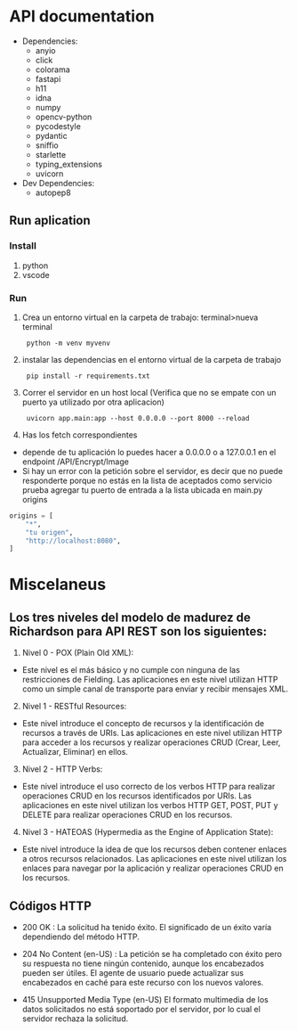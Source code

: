 # API documentation
- Dependencies:
    - anyio
    - click
    - colorama
    - fastapi
    - h11
    - idna
    - numpy
    - opencv-python
    - pycodestyle
    - pydantic
    - sniffio
    - starlette
    - typing_extensions
    - uvicorn
- Dev Dependencies:
    - autopep8

## Run aplication 

### Install 
1. python
2. vscode

### Run 

1. Crea un entorno virtual en la carpeta de trabajo: terminal>nueva terminal

        python -m venv myvenv

2. instalar las dependencias en el entorno virtual de la carpeta de trabajo

        pip install -r requirements.txt

3. Correr el servidor en un host local (Verifica que no se empate con un puerto ya utilizado por otra aplicacion)

        uvicorn app.main:app --host 0.0.0.0 --port 8000 --reload

4. Has los fetch correspondientes

- depende de tu aplicación lo puedes hacer a 0.0.0.0 o a 127.0.0.1 en el endpoint /API/Encrypt/Image
- Si hay un error con la petición sobre el servidor, es decir que no puede responderte porque no estás en la lista de aceptados como servicio prueba agregar tu puerto de entrada a la lista ubicada en main.py origins

~~~python 
origins = [
    "*",
    "tu origen",
    "http://localhost:8080",
]
~~~

# Miscelaneus

## Los tres niveles del modelo de madurez de Richardson para API REST son los siguientes:

1. Nivel 0 - POX (Plain Old XML): 

- Este nivel es el más básico y no cumple con ninguna de las restricciones de Fielding. Las aplicaciones en este nivel utilizan HTTP como un simple canal de transporte para enviar y recibir mensajes XML.

2. Nivel 1 - RESTful Resources: 

- Este nivel introduce el concepto de recursos y la identificación de recursos a través de URIs. Las aplicaciones en este nivel utilizan HTTP para acceder a los recursos y realizar operaciones CRUD (Crear, Leer, Actualizar, Eliminar) en ellos.

3. Nivel 2 - HTTP Verbs: 

- Este nivel introduce el uso correcto de los verbos HTTP para realizar operaciones CRUD en los recursos identificados por URIs. Las aplicaciones en este nivel utilizan los verbos HTTP GET, POST, PUT y DELETE para realizar operaciones CRUD en los recursos.

4. Nivel 3 - HATEOAS (Hypermedia as the Engine of Application State): 

- Este nivel introduce la idea de que los recursos deben contener enlaces a otros recursos relacionados. Las aplicaciones en este nivel utilizan los enlaces para navegar por la aplicación y realizar operaciones CRUD en los recursos.

## Códigos HTTP

- 200 OK : 
La solicitud ha tenido éxito. El significado de un éxito varía dependiendo del método HTTP.

- 204 No Content (en-US) : 
La petición se ha completado con éxito pero su respuesta no tiene ningún contenido, aunque los encabezados pueden ser útiles. El agente de usuario puede actualizar sus encabezados en caché para este recurso con los nuevos valores.

- 415 Unsupported Media Type (en-US)
El formato multimedia de los datos solicitados no está soportado por el servidor, por lo cual el servidor rechaza la solicitud.